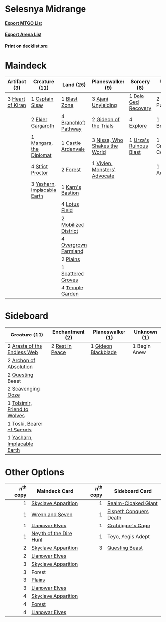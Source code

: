 # Selesnya Midrange

#### [Export MTGO List](../collection/Selesnya%20Midrange/Selesnya%20Midrange.txt)
#### [Export Arena List](../collection/Selesnya%20Midrange/Selesnya%20Midrange_arena.txt)
#### [Print on decklist.org](http://decklist.org/?deckmain=3%09Ajani%20Unyielding%0A1%09Bala%20Ged%20Recovery%0A1%09Blast%20Zone%0A4%09Branchloft%20Pathway%0A1%09Captain%20Sisay%0A1%09Castle%20Ardenvale%0A2%09Divine%20Purge%0A2%09Elder%20Gargaroth%0A4%09Explore%0A2%09Forest%0A2%09Gideon%20of%20the%20Trials%0A3%09Heart%20of%20Kiran%0A1%09Ishkanah,%20Broodmother%0A1%09Karn's%20Bastion%0A4%09Lotus%20Field%0A1%09Mangara,%20the%20Diplomat%0A1%09Mila,%20Crafty%20Companion%0A2%09Mobilized%20District%0A3%09Nissa,%20Who%20Shakes%20the%20World%0A4%09Overgrown%20Farmland%0A2%09Plains%0A1%09Scattered%20Groves%0A4%09Strict%20Proctor%0A4%09Temple%20Garden%0A1%09Teyo,%20Aegis%20Adept%0A1%09Urza's%20Ruinous%20Blast%0A1%09Vivien,%20Monsters'%20Advocate%0A3%09Yasharn,%20Implacable%20Earth&deckside=2%09Arasta%20of%20the%20Endless%20Web%0A2%09Archon%20of%20Absolution%0A1%09Begin%20Anew%0A1%09Gideon%20Blackblade%0A2%09Questing%20Beast%0A2%09Rest%20in%20Peace%0A2%09Scavenging%20Ooze%0A1%09Tolsimir,%20Friend%20to%20Wolves%0A1%09Toski,%20Bearer%20of%20Secrets%0A1%09Yasharn,%20Implacable%20Earth)
# Maindeck

|                                       Artifact (3)                                        |                                            Creature (11)                                             |                                           Land (26)                                           |                                            Planeswalker (9)                                            |                                           Sorcery (6)                                           |      Unknown (5)       |
|-------------------------------------------------------------------------------------------|------------------------------------------------------------------------------------------------------|-----------------------------------------------------------------------------------------------|--------------------------------------------------------------------------------------------------------|-------------------------------------------------------------------------------------------------|------------------------|
|3 [Heart of Kiran](http://gatherer.wizards.com/Pages/Card/Details.aspx?multiverseid=423820)|1 [Captain Sisay](http://gatherer.wizards.com/Pages/Card/Details.aspx?multiverseid=25976)             |1 [Blast Zone](http://gatherer.wizards.com/Pages/Card/Details.aspx?multiverseid=461171)        |3 [Ajani Unyielding](http://gatherer.wizards.com/Pages/Card/Details.aspx?multiverseid=423794)           |1 [Bala Ged Recovery](http://gatherer.wizards.com/Pages/Card/Details.aspx?multiverseid=491825)   |2 Divine Purge          |
|                                                                                           |2 [Elder Gargaroth](http://gatherer.wizards.com/Pages/Card/Details.aspx?multiverseid=485502)          |4 [Branchloft Pathway](http://gatherer.wizards.com/Pages/Card/Details.aspx?multiverseid=491909)|2 [Gideon of the Trials](http://gatherer.wizards.com/Pages/Card/Details.aspx?multiverseid=426716)       |4 [Explore](http://gatherer.wizards.com/Pages/Card/Details.aspx?multiverseid=451098)             |1 Ishkanah, Broodmother |
|                                                                                           |1 [Mangara, the Diplomat](http://gatherer.wizards.com/Pages/Card/Details.aspx?multiverseid=485350)    |1 [Castle Ardenvale](http://gatherer.wizards.com/Pages/Card/Details.aspx?multiverseid=473200)  |3 [Nissa, Who Shakes the World](http://gatherer.wizards.com/Pages/Card/Details.aspx?multiverseid=461096)|1 [Urza's Ruinous Blast](http://gatherer.wizards.com/Pages/Card/Details.aspx?multiverseid=442927)|1 Mila, Crafty Companion|
|                                                                                           |4 [Strict Proctor](http://gatherer.wizards.com/Pages/Card/Details.aspx?multiverseid=513510)           |2 [Forest](http://gatherer.wizards.com/Pages/Card/Details.aspx?multiverseid=439860)            |1 [Vivien, Monsters' Advocate](http://gatherer.wizards.com/Pages/Card/Details.aspx?multiverseid=479695) |                                                                                                 |1 Teyo, Aegis Adept     |
|                                                                                           |3 [Yasharn, Implacable Earth](http://gatherer.wizards.com/Pages/Card/Details.aspx?multiverseid=491891)|1 [Karn's Bastion](http://gatherer.wizards.com/Pages/Card/Details.aspx?multiverseid=461175)    |                                                                                                        |                                                                                                 |                        |
|                                                                                           |                                                                                                      |4 [Lotus Field](http://gatherer.wizards.com/Pages/Card/Details.aspx?multiverseid=467003)       |                                                                                                        |                                                                                                 |                        |
|                                                                                           |                                                                                                      |2 [Mobilized District](http://gatherer.wizards.com/Pages/Card/Details.aspx?multiverseid=461176)|                                                                                                        |                                                                                                 |                        |
|                                                                                           |                                                                                                      |4 [Overgrown Farmland](http://gatherer.wizards.com/Pages/Card/Details.aspx?multiverseid=535064)|                                                                                                        |                                                                                                 |                        |
|                                                                                           |                                                                                                      |2 [Plains](http://gatherer.wizards.com/Pages/Card/Details.aspx?multiverseid=439856)            |                                                                                                        |                                                                                                 |                        |
|                                                                                           |                                                                                                      |1 [Scattered Groves](http://gatherer.wizards.com/Pages/Card/Details.aspx?multiverseid=426949)  |                                                                                                        |                                                                                                 |                        |
|                                                                                           |                                                                                                      |4 [Temple Garden](http://gatherer.wizards.com/Pages/Card/Details.aspx?multiverseid=405112)     |                                                                                                        |                                                                                                 |                        |


# Sideboard

|                                             Creature (11)                                             |                                     Enchantment (2)                                      |                                       Planeswalker (1)                                       |Unknown (1) |
|-------------------------------------------------------------------------------------------------------|------------------------------------------------------------------------------------------|----------------------------------------------------------------------------------------------|------------|
|2 [Arasta of the Endless Web](http://gatherer.wizards.com/Pages/Card/Details.aspx?multiverseid=476416) |2 [Rest in Peace](http://gatherer.wizards.com/Pages/Card/Details.aspx?multiverseid=442021)|1 [Gideon Blackblade](http://gatherer.wizards.com/Pages/Card/Details.aspx?multiverseid=463943)|1 Begin Anew|
|2 [Archon of Absolution](http://gatherer.wizards.com/Pages/Card/Details.aspx?multiverseid=472965)      |                                                                                          |                                                                                              |            |
|2 [Questing Beast](http://gatherer.wizards.com/Pages/Card/Details.aspx?multiverseid=473133)            |                                                                                          |                                                                                              |            |
|2 [Scavenging Ooze](http://gatherer.wizards.com/Pages/Card/Details.aspx?multiverseid=420783)           |                                                                                          |                                                                                              |            |
|1 [Tolsimir, Friend to Wolves](http://gatherer.wizards.com/Pages/Card/Details.aspx?multiverseid=461151)|                                                                                          |                                                                                              |            |
|1 [Toski, Bearer of Secrets](http://gatherer.wizards.com/Pages/Card/Details.aspx?multiverseid=503813)  |                                                                                          |                                                                                              |            |
|1 [Yasharn, Implacable Earth](http://gatherer.wizards.com/Pages/Card/Details.aspx?multiverseid=491891) |                                                                                          |                                                                                              |            |


# Other Options

|*n*<sup>th</sup> copy|                                          Maindeck Card                                           |*n*<sup>th</sup> copy|                                         Sideboard Card                                          |
|--------------------:|--------------------------------------------------------------------------------------------------|--------------------:|-------------------------------------------------------------------------------------------------|
|                    1|[Skyclave Apparition](http://gatherer.wizards.com/Pages/Card/Details.aspx?multiverseid=495603)    |                    1|[Realm-Cloaked Giant](http://gatherer.wizards.com/Pages/Card/Details.aspx?multiverseid=472988)   |
|                    1|[Wrenn and Seven](http://gatherer.wizards.com/Pages/Card/Details.aspx?multiverseid=534999)        |                    1|[Elspeth Conquers Death](http://gatherer.wizards.com/Pages/Card/Details.aspx?multiverseid=476264)|
|                    1|[Llanowar Elves](http://gatherer.wizards.com/Pages/Card/Details.aspx?multiverseid=129626)         |                    1|[Grafdigger's Cage](http://gatherer.wizards.com/Pages/Card/Details.aspx?multiverseid=278452)     |
|                    1|[Neyith of the Dire Hunt](http://gatherer.wizards.com/Pages/Card/Details.aspx?multiverseid=489197)|                    1|Teyo, Aegis Adept                                                                                |
|                    2|[Skyclave Apparition](http://gatherer.wizards.com/Pages/Card/Details.aspx?multiverseid=495603)    |                    3|[Questing Beast](http://gatherer.wizards.com/Pages/Card/Details.aspx?multiverseid=473133)        |
|                    2|[Llanowar Elves](http://gatherer.wizards.com/Pages/Card/Details.aspx?multiverseid=129626)         |                     |                                                                                                 |
|                    3|[Skyclave Apparition](http://gatherer.wizards.com/Pages/Card/Details.aspx?multiverseid=495603)    |                     |                                                                                                 |
|                    3|[Forest](http://gatherer.wizards.com/Pages/Card/Details.aspx?multiverseid=439860)                 |                     |                                                                                                 |
|                    3|[Plains](http://gatherer.wizards.com/Pages/Card/Details.aspx?multiverseid=439856)                 |                     |                                                                                                 |
|                    3|[Llanowar Elves](http://gatherer.wizards.com/Pages/Card/Details.aspx?multiverseid=129626)         |                     |                                                                                                 |
|                    4|[Skyclave Apparition](http://gatherer.wizards.com/Pages/Card/Details.aspx?multiverseid=495603)    |                     |                                                                                                 |
|                    4|[Forest](http://gatherer.wizards.com/Pages/Card/Details.aspx?multiverseid=439860)                 |                     |                                                                                                 |
|                    4|[Llanowar Elves](http://gatherer.wizards.com/Pages/Card/Details.aspx?multiverseid=129626)         |                     |                                                                                                 |

